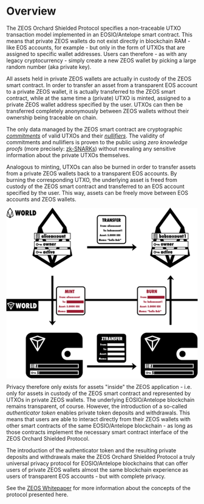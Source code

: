 # Overview

The ZEOS Orchard Shielded Protocol specifies a non-traceable UTXO transaction model implemented in an EOSIO/Antelope smart contract. This means that private ZEOS wallets do not exist directly in blockchain RAM - like EOS accounts, for example - but only in the form of UTXOs that are assigned to specific wallet addresses. Users can therefore - as with any legacy cryptocurrency - simply create a new ZEOS wallet by picking a large random number (aka private key).

All assets held in private ZEOS wallets are actually in custody of the ZEOS smart contract. In order to transfer an asset from a transparent EOS account to a private ZEOS wallet, it is actually transferred to the ZEOS smart contract, while at the same time a (private) UTXO is minted, assigned to a private ZEOS wallet address specified by the user. UTXOs can then be transferred completely anonymously between ZEOS wallets without their ownership being traceable on chain.

The only data managed by the ZEOS smart contract are cryptographic [*commitments*](protocol/notes.md#commitment) of valid UTXOs and their [*nullifiers*](protocol/notes.md#nullifier). The validity of commitments and nullifiers is proven to the public using *zero knowledge proofs* (more precisely: [zk-SNARKs](https://z.cash/technology/zksnarks/)) without revealing any sensitive information about the private UTXOs themselves.

Analogous to minting, UTXOs can also be burned in order to transfer assets from a private ZEOS wallets back to a transparent EOS accounts. By burning the corresponding UTXO, the underlying asset is freed from custody of the ZEOS smart contract and transferred to an EOS account specified by the user. This way, assets can be freely move between EOS accounts and ZEOS wallets.

<img align="center" src="https://github.com/mschoenebeck/zeos-docs/blob/main/book/protocol/account_wallet_movement.png?raw=true">

Privacy therefore only exists for assets "inside" the ZEOS application - i.e. only for assets in custody of the ZEOS smart contract and represented by UTXOs in private ZEOS wallets. The underlying EOSIO/Antelope blockchain remains transparent, of course. However, the introduction of a so-called *authenticator token* enables private token deposits and withdrawals. This means that users are able to interact directly from their ZEOS wallets with other smart contracts of the same EOSIO/Antelope blockchain - as long as those contracts implement the necessary smart contract interface of the ZEOS Orchard Shielded Protocol.

The introduction of the authenticator token and the resulting private deposits and withdrawals make the ZEOS Orchard Shielded Protocol a truly universal privacy protocol for EOSIO/Antelope blockchains that can offer users of private ZEOS wallets almost the same blockchain experience as users of transparent EOS accounts - but with complete privacy.

See the [ZEOS Whitepaper](https://github.com/mschoenebeck/zeos-docs/releases/download/v1.0.0/zeos_whitepaper_v1.0.0.pdf) for more information about the concepts of the protocol presented here.